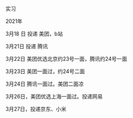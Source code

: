 实习

2021年

3月18 日 投递 美团，b站

3月21日 投递 腾讯

3月22日 美团优选北京约23号一面，腾讯约24号一面

3月23日 美团一面过，约24号二面

3月24日 腾讯一面过。美团二面凉

3月26日，美团优选上海一面过。投递网易

3月27日，投递京东、小米